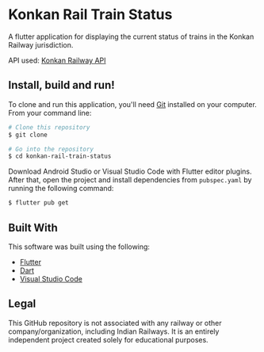 # Konkan Rail Train Status

A flutter application for displaying the current status of trains in the Konkan Railway jurisdiction.

API used: [Konkan Railway API](https://github.com/sibi361/konkan-railway_api)

## Install, build and run!
To clone and run this application, you'll need [Git](https://git-scm.com) installed on your computer. From your command line:

```bash
# Clone this repository
$ git clone 

# Go into the repository
$ cd konkan-rail-train-status
```

Download Android Studio or Visual Studio Code with Flutter editor plugins. After that, open the project and install dependencies from ```pubspec.yaml``` by running the following command:
```bash
$ flutter pub get
```
## Built With

This software was built using the following:

- [Flutter](https://flutter.dev/)
- [Dart](https://dart.dev/)
- [Visual Studio Code](https://code.visualstudio.com/)

## Legal
This GitHub repository is not associated with any railway or other company/organization, including Indian Railways. It is an entirely independent project created solely for educational purposes.